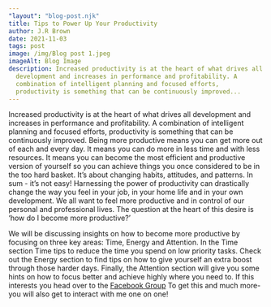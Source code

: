 ```yaml
---
"layout": "blog-post.njk"
title: Tips to Power Up Your Productivity
author: J.R Brown
date: 2021-11-03
tags: post
image: /img/Blog post 1.jpeg
imageAlt: Blog Image
description: Increased productivity is at the heart of what drives all
  development and increases in performance and profitability. A
  combination of intelligent planning and focused efforts,
  productivity is something that can be continuously improved...
---
```


Increased productivity is at the heart of what drives all development and increases in performance and profitability. A combination of intelligent planning and focused efforts, productivity is something that can be continuously improved.
Being more productive means you can get more out of each and every day. It means you can do more in less time and with less resources. It means you can become the most efficient and productive version of yourself so you can achieve things you once considered to be in the too hard basket. It’s about changing habits, attitudes, and patterns. In sum - it’s not easy!
Harnessing the power of productivity can drastically change the way you feel in your job, in your home life and in your own development. We all want to feel more productive and in control of our personal and professional lives. The question at the heart of this desire is ‘how do I become more productive?’

We will be discussing insights on how to become more productive by focusing on three key areas: Time, Energy and Attention.
In the Time section Time tips to reduce the time you spend on low priority tasks. Check out the Energy section to find tips on how to give yourself an extra boost through those harder days. Finally, the Attention section will give you some hints on how to focus better and achieve highly where you need to.
If this interests you head over to the <a
            href="  https://www.facebook.com/groups/allaboutsuccessnowinnercircle"
          >
Facebook Group</a
          >
To get this and much more- you will also get to interact with me one on one!
